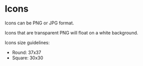 # Icons

Icons can be PNG or JPG format.

Icons that are transparent PNG will float on a white background.

Icons size guidelines:

* Round: 37x37
* Square: 30x30



